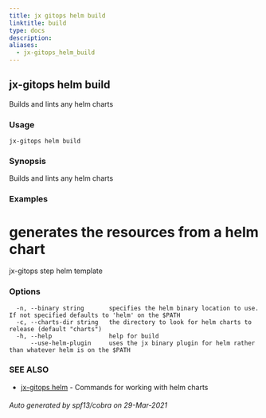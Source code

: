 ```yaml
---
title: jx gitops helm build
linktitle: build
type: docs
description: 
aliases:
  - jx-gitops_helm_build
---
```


## jx-gitops helm build

Builds and lints any helm charts

### Usage

```
jx-gitops helm build
```

### Synopsis

Builds and lints any helm charts

### Examples

  # generates the resources from a helm chart
  jx-gitops step helm template

### Options

```
  -n, --binary string       specifies the helm binary location to use. If not specified defaults to 'helm' on the $PATH
  -c, --charts-dir string   the directory to look for helm charts to release (default "charts")
  -h, --help                help for build
      --use-helm-plugin     uses the jx binary plugin for helm rather than whatever helm is on the $PATH
```

### SEE ALSO

* [jx-gitops helm](..)	 - Commands for working with helm charts

###### Auto generated by spf13/cobra on 29-Mar-2021
